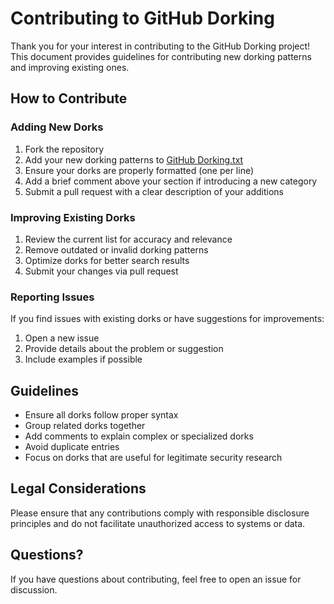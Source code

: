 # Contributing to GitHub Dorking

Thank you for your interest in contributing to the GitHub Dorking project! This document provides guidelines for contributing new dorking patterns and improving existing ones.

## How to Contribute

### Adding New Dorks

1. Fork the repository
2. Add your new dorking patterns to [GitHub Dorking.txt](GitHub%20Dorking.txt)
3. Ensure your dorks are properly formatted (one per line)
4. Add a brief comment above your section if introducing a new category
5. Submit a pull request with a clear description of your additions

### Improving Existing Dorks

1. Review the current list for accuracy and relevance
2. Remove outdated or invalid dorking patterns
3. Optimize dorks for better search results
4. Submit your changes via pull request

### Reporting Issues

If you find issues with existing dorks or have suggestions for improvements:

1. Open a new issue
2. Provide details about the problem or suggestion
3. Include examples if possible

## Guidelines

- Ensure all dorks follow proper syntax
- Group related dorks together
- Add comments to explain complex or specialized dorks
- Avoid duplicate entries
- Focus on dorks that are useful for legitimate security research

## Legal Considerations

Please ensure that any contributions comply with responsible disclosure principles and do not facilitate unauthorized access to systems or data.

## Questions?

If you have questions about contributing, feel free to open an issue for discussion.